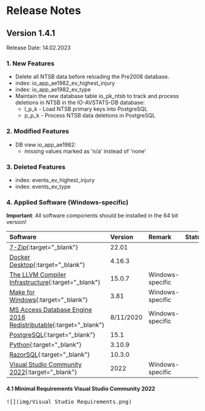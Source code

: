# Release Notes

## Version 1.4.1 

Release Date: 14.02.2023

### 1. New Features

- Delete all NTSB data before reloading the Pre2008 database.
- index: io_app_ae1982_ev_highest_injury
- index: io_app_ae1982_ev_type
- Maintain the new database table io_pk_ntsb to track and process deletions in NTSB in the IO-AVSTATS-DB database:
    - l_p_k - Load NTSB primary keys into PostgreSQL 
    - p_p_k - Process NTSB data deletions in PostgreSQL 

### 2. Modified Features

- DB view io_app_ae1982: 
    - missing values marked as 'n/a' instead of 'none'

### 3. Deleted Features

- index: events_ev_highest_injury
- index: events_ev_type

### 4. Applied Software (Windows-specific)

**Important**: All software components should be installed in the 64 bit version!

| Software                                                                                                                           | Version   | Remark           | Status |
|:-----------------------------------------------------------------------------------------------------------------------------------|:----------|:-----------------|--------|
| [7-Zip](https://www.7-zip.org){:target="_blank"}                                                                                   | 22.01     |                  |        |
| [Docker Desktop](https://docs.docker.com/desktop/release-notes/){:target="_blank"}                                                 | 4.16.3    |                  |        |
| [The LLVM Compiler Infrastructure](https://llvm.org){:target="_blank"}                                                             | 15.0.7    | Windows-specific |        |
| [Make for Windows](http://gnuwin32.sourceforge.net/packages/make.htm){:target="_blank"}                                            | 3.81      | Windows-specific |        |
| [MS Access Database Engine 2016 Redistributable](https://www.microsoft.com/en-us/download/details.aspx?id=54920){:target="_blank"} | 8/11/2020 | Windows-specific |        |
| [PostgreSQL](https://www.enterprisedb.com/downloads/postgres-postgresql-downloads){:target="_blank"}                               | 15.1      |                  |        |
| [Python](https://www.python.org/downloads/){:target="_blank"}                                                                      | 3.10.9    |                  |        |
| [RazorSQL](https://razorsql.com/download_win.html){:target="_blank"}                                                               | 10.3.0    |                  |        |
| [Visual Studio Community 2022](https://visualstudio.microsoft.com/vs){:target="_blank"}                                            | 2022      | Windows-specific |        |  

#### 4.1 Minimal Requirements Visual Studio Community 2022

<kbd>![](img/Visual Studio Requirements.png)</kbd>



